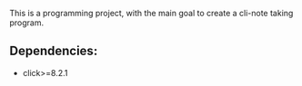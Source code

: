 This is a programming project, with the main goal to create a cli-note taking program.

## Dependencies:
- click>=8.2.1